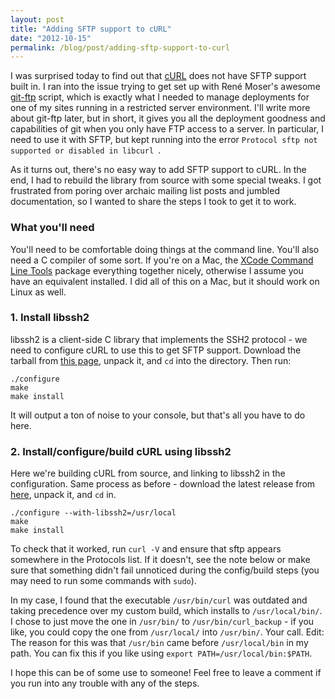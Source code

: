 ```yaml
---
layout: post
title: "Adding SFTP support to cURL"
date: "2012-10-15"
permalink: /blog/post/adding-sftp-support-to-curl
---
```


I was surprised today to find out that [cURL](http://curl.haxx.se/) does not have SFTP support built in. I ran into the issue trying to get set up with René Moser's awesome [git-ftp](https://github.com/resmo/git-ftp) script, which is exactly what I needed to manage deployments for one of my sites running in a restricted server environment. I'll write more about git-ftp later, but in short, it gives you all the deployment goodness and capabilities of git when you only have FTP access to a server. In particular, I need to use it with SFTP, but kept running into the error `Protocol sftp not supported or disabled in libcurl `.

As it turns out, there's no easy way to add SFTP support to cURL. In the end, I had to rebuild the library from source with some special tweaks. I  got frustrated from poring over archaic mailing list posts and jumbled documentation, so I wanted to share the steps I took to get it to work.

<break />

### What you'll need
You'll need to be comfortable doing things at the command line. You'll also need a C compiler of some sort. If you're on a Mac, the [XCode Command Line Tools](https://developer.apple.com/xcode/) package everything together nicely, otherwise I assume you have an equivalent installed. I did all of this on a Mac, but it should work on Linux as well.

### 1. Install libssh2
libssh2 is a client-side C library that implements the SSH2 protocol - we need to configure cURL to use this to get SFTP support. Download the tarball from [this page](http://www.libssh2.org/), unpack it, and `cd` into the directory. Then run:

```
./configure
make
make install
```

It will output a ton of noise to your console, but that's all you have to do here.


### 2. Install/configure/build cURL using libssh2
Here we're building cURL from source, and linking to libssh2 in the configuration. Same process as before - download the latest release from [here](http://curl.haxx.se/download.html), unpack it, and `cd` in.

```
./configure --with-libssh2=/usr/local
make
make install
```

To check that it worked, run `curl -V` and ensure that sftp appears somewhere in the Protocols list. If it doesn't, see the note below or make sure that something didn't fail unnoticed during the config/build steps (you may need to run some commands with `sudo`).

In my case, I found that the executable `/usr/bin/curl` was outdated and taking precedence over my custom build, which installs to `/usr/local/bin/`. I chose to just move the one in `/usr/bin/` to `/usr/bin/curl_backup` - if you like, you could copy the one from `/usr/local/` into `/usr/bin/`. Your call. Edit: The reason for this was that `/usr/bin` came before `/usr/local/bin` in my path. You can fix this if you like using `export PATH=/usr/local/bin:$PATH`.

I hope this can be of some use to someone! Feel free to leave a comment if you run into any trouble with any of the steps.